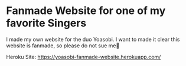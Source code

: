 # Fanmade Website for one of my favorite Singers

I made my own website for the duo Yoasobi.
I want to made it clear this website is fanmade, so please do not sue me🙏

Heroku Site: https://yoasobi-fanmade-website.herokuapp.com/




